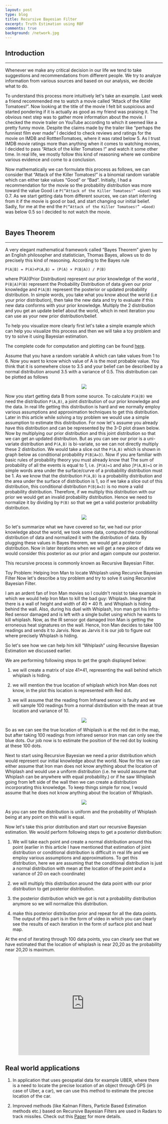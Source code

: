 ```yaml
---
layout: post
type: blog
title: Recursive Bayesian Filter
excerpt: Truth Estimation using RBF
comments: true
background: /network.jpg
---
```


## Introduction
----------------------------------
Whenever we make any critical decision in our life we tend to take suggestions and recommendations from different people. We try to analyze information from various sources and based on our analysis, we decide what to do.

To understand this process more intuitively let's take an example. Last week a friend recommended me to watch a movie called “Attack of the Killer Tomatoes!”. Now looking at the title of the movie I felt bit suspicious and started pondering if it is actually as good as my friend was praising it. The obvious next step was to gather more information about the movie. I checked the movie trailer on YouTube according to which it seemed like a pretty funny movie. Despite the claims made by the trailer like “perhaps the funniest film ever made” I decided to check reviews and ratings for the movie on IMDB and RotttenTomatoes, where it was rated below 5. As I trust IMDB movie ratings more than anything when it comes to watching movies, I decided to pass “Attack of the killer Tomatoes !” and watch it some other time. In real life, we mostly follow this kind of reasoning where we combine various evidence and come to a conclusion.

Now mathematically we can formulate this process as follows, we can consider that “Attack of the Killer Tomatoes!” is a binomial random variable which can either take values “Good” or “Bad”. Initially, I had a recommendation for the movie so the probability distribution was more toward the value Good i.e `P(“Attack of the Killer Tomatoes!” =Good)` was 0.7. As we start getting data from different sources, we can start inferring from it if the movie is good or bad, and start changing our initial belief. Sadly, for me at the end the `P(“Attack of the Killer Tomatoes!” =Good)` was below 0.5 so I decided to not watch the movie.
<br><br>

## Bayes Theorem
------------------------------
A very elegant mathematical framework called “Bayes Theorem” given by an English philosopher and statistician, Thomas Bayes, allows us to do precisely this kind of reasoning. According to the Bayes rule

```
P(A|B) = P(A)×P(A,B) = (P(A) × P(B|A)) / P(B)
```

where P(A)(Prior Distribution) represent our prior knowledge of the world , `P(B|A)P(B)` represent the Probability Distribution of data given our prior knowledge and `P(A|B)` represent the posterior or updated probability distribution. In simple words, you take what you know about the world (i.e your prior distribution), then take the new data and try to evaluate if this new data conforms with your prior knowledge. Multiply the 2 distribution and you get an update belief about the world, which in next iteration you can use as your new prior distribution/belief.

To help you visualize more clearly first let's take a simple example which can help you visualize this process and then we will take a toy problem and try to solve it using Bayesian estimation.

The complete code for computation and plotting can be found [here](https://gist.github.com/hmisra/f4edf5b58aedb6075fcd "Source Code").

Assume that you have a random variable A which can take values from 1 to 6. Now you want to know which value of A is the most probable value. You think that it is somewhere close to 3.5 and your belief can be described by a normal distribution around 3.5 with a variance of 0.5. This distribution can be plotted as follows

<center>
<img src="/recursive1.png"/>
</center>


Now you start getting data B from some source. To calculate `P(A|B)` we need the distribution `P(A,B)`, a joint distribution of our prior knowledge and the data. In real life getting this distribution is hard and we normally employ various assumptions and approximation techniques to get this distribution. Later in this article while solving a toy problem we would use a simple assumption to estimate this distribution. For now let's assume you already have this distribution and can be represented by the 3-D plot drawn below. Now by multiplying our prior distribution and this joint distribution so that we can get an updated distribution. But as you can see our prior is a uni-variate distribution and `P(A,B)` is bi-variate, so we can not directly multiply these 2 distribution. We would take a slice out the `P(A,B)` which is shown in graph below as conditional probability `P(B|A=3)`. Now if you are familiar with basic rules of probability theory you must already know that The sum of probability of all the events is equal to 1, i.e. `∫P(A)=1` and also `∫P(A,B)=1` or in simple words area under the surface/curve of a probability distribution must be 1. As we know that the distribution `P(A,B)` is a probability distribution and the area under the surface of distribution is 1, so if we take a slice out of this distribution, this conditional distribution `P(B|A=3)` is no more a valid probability distribution. Therefore, if we multiply this distribution with our prior we would get an invalid probability distribution. Hence we need to normalize it by dividing by `P(B)` so that we get a valid posterior probability distribution.

<center>
<img src="/recursive2.png"/>
</center>

So let's summarize what we have covered so far, we had our prior knowledge about the world, we took some data, computed the conditional distribution of data and normalized it with the distribution of data. By plugging these values in Bayes theorem, we would get a posterior distribution. Now in later iterations when we will get a new piece of data we would consider this posterior as our prior and again compute our posterior.

This recursive process is commonly known as Recursive Bayesian Filter.

Toy Problem: Helping Iron Man to locate Whiplash using Recursive Bayesian Filter
Now let's describe a toy problem and try to solve it using Recursive Bayesian Filter.

I am an ardent fan of Iron Man movies so I couldn't resist to take example in which we would help Iron Man to kill the bad guy: Whiplash. Imagine that there is a wall of height and width of 40 * 40 ft. and Whiplash is hiding behind the wall. Also, during his duel with Whiplash, Iron man got his Infra-Red sensor damaged and is left with a single bullet using which he wants to kill whiplash. Now, as the IR sensor got damaged Iron Man is getting the erroneous heat signatures on the wall. Hence, Iron Man decides to take 100 readings and sends it to Jarvis. Now as Jarvis it is our job to figure out where precisely Whiplash is hiding.

So let's see how we can help him kill “Whiplash” using Recursive Bayesian Estimation we discussed earlier.

We are performing following steps to get the graph displayed below:

1. we will create a matrix of size 41*41, representing the wall behind which whiplash is hiding.

2. we will mention the true location of whiplash which Iron Man does not know, in the plot this location is represented with Red dot.

3. we will assume that the reading from Infrared sensor is faulty and we will sample 100 readings from a normal distribution with the mean at true location and variance of 10.


<center>
<img src="/recursive3.png"/>
</center>




So as we can see the true location of Whiplash is at the red dot in the map, but after taking 100 readings from infrared sensor Iron man can only see the blue dots. Our job now is to estimate the position of the red dot by looking at these 100 dots.

Next to start using Recursive Bayesian we need a prior distribution which would represent our initial knowledge about the world. Now for this we can either assume that Iron man does not know anything about the location of Whiplash and would use a uniform distribution (i.e. he would assume that Whiplash can be anywhere with equal probability.) or if he saw Whiplash going from left side of the wall then we can create a distribution incorporating this knowledge. To keep things simple for now, I would assume that he does not know anything about the location of Whiplash.

<center>
<img src="/recursive4.png"/>
</center>

As you can see the distribution is uniform and the probability of Whiplash being at any point on this wall is equal.

Now let's take this prior distribution and start our recursive Bayesian estimation. We would perform following steps to get a posterior distribution:

1. We will take each point and create a normal distribution around this point (earlier in this article I have mentioned that estimation of joint distribution or conditional distribution is difficult in real life and we employ various assumptions and approximations. To get this distribution, here we are assuming that the conditional distribution is just a normal distribution with mean at the location of the point and a variance of 20 on each coordinate)

2. we will multiply this distribution around the data point with our prior distribution to get posterior distribution.

3. the posterior distribution which we got is not a probability distribution anymore so we will normalize this distribution.

4. make this posterior distribution prior and repeat for all the data points. The output of this part is in the form of video in which you can clearly see the results of each iteration in the form of surface plot and heat map.

At the end of iterating through 100 data points, you can clearly see that we have estimated that the location of whiplash is near 20,20 as the probability near 20,20 is maximum.

<center><iframe width="420" height="315" src="https://www.youtube.com/embed/vUFoFwtBqXU" frameborder="0" allowfullscreen></iframe>
</center>

## Real world applications

1. In application that uses geospatial data for example UBER, where there is a need to locate the precise location of an object through GPS (in case of Uber, a car), we can use this method to estimate the precise location of the car.

2. Improved methods (like Kalman Filters, Particle Based Estimation methods etc.) based on Recursive Bayesian Filters are used in Radars to track missiles. Check out this [Paper](http://down.cenet.org.cn/upfile/28/20051117121144185.pdf) for more details.
